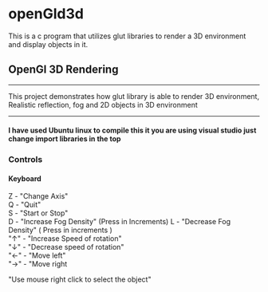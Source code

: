 # openGld3d
This is a c program that utilizes glut libraries to render a 3D environment and display objects in it. 
## OpenGl 3D Rendering

* * *

This project demonstrates how glut library is able to render 3D environment, Realistic reflection, fog and 2D objects in 3D environment

* * *

#### I have used Ubuntu linux to compile this it you are using visual studio just change import libraries in the top

### Controls

#### Keyboard

Z - "Change Axis"   
Q - "Quit"  
 S - "Start or Stop"  
 D - "Increase Fog Density" (Press in Increments) L - "Decrease Fog Density" ( Press in increments )   
"↑" - "Increase Speed of rotation"  
 "↓" - "Decrease speed of rotation"  
 "←" - "Move left"  
 "→" - "Move right  

"Use mouse right click to select the object"
